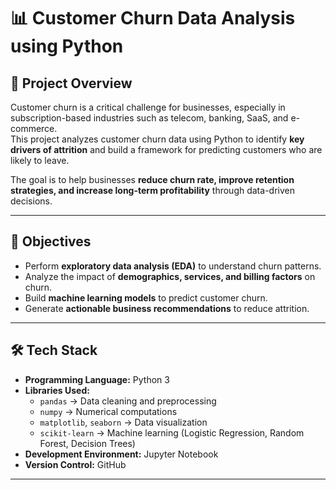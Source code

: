 # 📊 Customer Churn Data Analysis using Python 

## 📌 Project Overview
Customer churn is a critical challenge for businesses, especially in subscription-based industries such as telecom, banking, SaaS, and e-commerce.  
This project analyzes customer churn data using Python to identify **key drivers of attrition** and build a framework for predicting customers who are likely to leave.  

The goal is to help businesses **reduce churn rate, improve retention strategies, and increase long-term profitability** through data-driven decisions.

---

## 🎯 Objectives
- Perform **exploratory data analysis (EDA)** to understand churn patterns.  
- Analyze the impact of **demographics, services, and billing factors** on churn.  
- Build **machine learning models** to predict customer churn.  
- Generate **actionable business recommendations** to reduce attrition.  

---

## 🛠️ Tech Stack
- **Programming Language:** Python 3  
- **Libraries Used:**  
  - `pandas` → Data cleaning and preprocessing  
  - `numpy` → Numerical computations  
  - `matplotlib`, `seaborn` → Data visualization  
  - `scikit-learn` → Machine learning (Logistic Regression, Random Forest, Decision Trees)  
- **Development Environment:** Jupyter Notebook  
- **Version Control:** GitHub  

---
